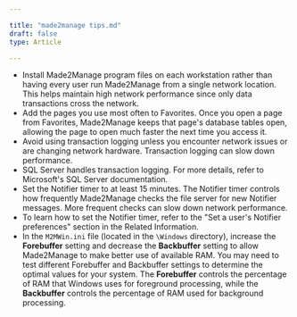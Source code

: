 ```yaml
---

title: "made2manage tips.md"
draft: false
type: Article

---
```

- Install Made2Manage program files on each workstation rather than having every user run Made2Manage from a single network location. This helps maintain high network performance since only data transactions cross the network.
- Add the pages you use most often to Favorites. Once you open a page from Favorites, Made2Manage keeps that page's database tables open, allowing the page to open much faster the next time you access it.
- Avoid using transaction logging unless you encounter network issues or are changing network hardware. Transaction logging can slow down performance.
- SQL Server handles transaction logging. For more details, refer to Microsoft's SQL Server documentation.
- Set the Notifier timer to at least 15 minutes. The Notifier timer controls how frequently Made2Manage checks the file server for new Notifier messages. More frequent checks can slow down network performance.
- To learn how to set the Notifier timer, refer to the "Set a user's Notifier preferences" section in the Related Information.
- In the `M2MWin.ini` file (located in the `\Windows` directory), increase the **Forebuffer** setting and decrease the **Backbuffer** setting to allow Made2Manage to make better use of available RAM. You may need to test different Forebuffer and Backbuffer settings to determine the optimal values for your system. The **Forebuffer** controls the percentage of RAM that Windows uses for foreground processing, while the **Backbuffer** controls the percentage of RAM used for background processing.
